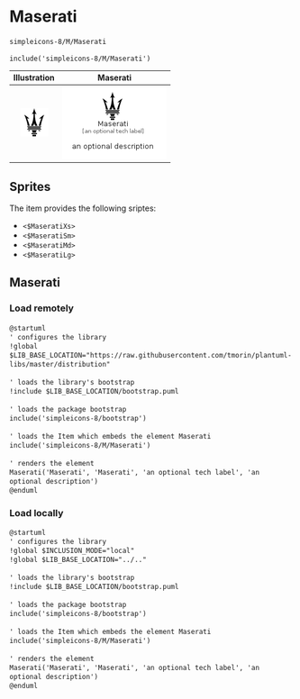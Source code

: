 # Maserati


```text
simpleicons-8/M/Maserati
```

```text
include('simpleicons-8/M/Maserati')
```



| Illustration | Maserati |
| :---: | :---: |
| ![illustration for Illustration](../../simpleicons-8/M/Maserati.png) | ![illustration for Maserati](../../simpleicons-8/M/Maserati.Local.png) |



## Sprites
The item provides the following sriptes:

- `<$MaseratiXs>`
- `<$MaseratiSm>`
- `<$MaseratiMd>`
- `<$MaseratiLg>`





## Maserati

### Load remotely
```plantuml
@startuml
' configures the library
!global $LIB_BASE_LOCATION="https://raw.githubusercontent.com/tmorin/plantuml-libs/master/distribution"

' loads the library's bootstrap
!include $LIB_BASE_LOCATION/bootstrap.puml

' loads the package bootstrap
include('simpleicons-8/bootstrap')

' loads the Item which embeds the element Maserati
include('simpleicons-8/M/Maserati')

' renders the element
Maserati('Maserati', 'Maserati', 'an optional tech label', 'an optional description')
@enduml
```

### Load locally
```plantuml
@startuml
' configures the library
!global $INCLUSION_MODE="local"
!global $LIB_BASE_LOCATION="../.."

' loads the library's bootstrap
!include $LIB_BASE_LOCATION/bootstrap.puml

' loads the package bootstrap
include('simpleicons-8/bootstrap')

' loads the Item which embeds the element Maserati
include('simpleicons-8/M/Maserati')

' renders the element
Maserati('Maserati', 'Maserati', 'an optional tech label', 'an optional description')
@enduml
```

